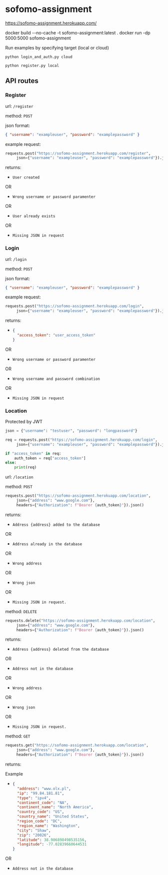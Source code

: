 # sofomo-assignment

https://sofomo-assignment.herokuapp.com/

docker build --no-cache -t sofomo-assignment:latest .
docker run -dp 5000:5000 sofomo-assignment

Run examples by specifying target (local or cloud)

`python login_and_auth.py cloud`

`python register.py local`

## API routes

### Register

url: `/register`

method: `POST`

json format:

```json
{ "username": "exampleuser", "password": "examplepassword" }
```

example request:

```python
requests.post("https://sofomo-assignment.herokuapp.com/register",
     json={"username": "exampleuser", "password": "examplepassword"}).json()
```

returns:

- `User created`

OR

- `Wrong username or password paramenter`

OR

- `User already exists`

OR

- `Missing JSON in request`

### Login

url: `/login`

method: `POST`

json format:

```json
{ "username": "exampleuser", "password": "examplepassword" }
```

example request:

```python
requests.post("https://sofomo-assignment.herokuapp.com/login",
     json={"username": "exampleuser", "password": "examplepassword"}).json()
```

returns:

- ```json
  {
    "access_token": "user_access_token"
  }
  ```

OR

- `Wrong username or password paramenter`

OR

- `Wrong username and password combination`

OR

- `Missing JSON in request`

### Location

Protected by JWT

```python
json = {"username": "testuser", "password": "longpassword"}

req = requests.post("https://sofomo-assignment.herokuapp.com/login",
     json={"username": "exampleuser", "password": "examplepassword"}).json()

if "access_token" in req:
    auth_token = req["access_token"]
else:
    print(req)

```

url: `/location`

method: `POST`

```python
requests.post("https://sofomo-assignment.herokuapp.com/location",
     json={"address": "www.google.com"},
     headers={"Authorization": f"Bearer {auth_token}"}).json()
```

returns:

- `Address {address} added to the database`

OR

- `Address already in the database`

OR

- `Wrong address`

OR

- `Wrong json`

OR

- `Missing JSON in request.`

method: `DELETE`

```python
requests.delete("https://sofomo-assignment.herokuapp.com/location",
     json={"address": "www.google.com"},
     headers={"Authorization": f"Bearer {auth_token}"}).json()
```

returns:

- `Address {address} deleted from the database`

OR

- `Address not in the database`

OR

- `Wrong address`

OR

- `Wrong json`

OR

- `Missing JSON in request.`

method: `GET`

```python
requests.get("https://sofomo-assignment.herokuapp.com/location",
     json={"address": "www.google.com"},
     headers={"Authorization": f"Bearer {auth_token}"}).json()
```

returns:

Example

- ```json
  {
    "address": "www.olx.pl",
    "ip": "99.84.181.81",
    "type": "ipv4",
    "continent_code": "NA",
    "continent_name": "North America",
    "country_code": "US",
    "country_name": "United States",
    "region_code": "DC",
    "region_name": "Washington",
    "city": "Shaw",
    "zip": "20026",
    "latitude": 38.906898498535156,
    "longitude": -77.02839660644531
  }
  ```

OR

- `Address not in the database`

